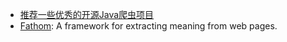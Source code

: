- [推荐一些优秀的开源Java爬虫项目](https://zhuanlan.zhihu.com/p/24844250)
- [Fathom](https://github.com/mozilla/fathom): A framework for extracting meaning from web pages.
